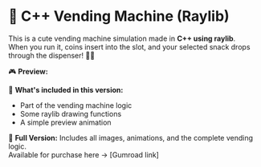 # 🎀 C++ Vending Machine (Raylib)

This is a cute vending machine simulation made in **C++ using raylib**.  
When you run it, coins insert into the slot, and your selected snack drops through the dispenser! 🍫🥤  

🎮 **Preview:**




🛒 **What's included in this version:**
- Part of the vending machine logic
- Some raylib drawing functions
- A simple preview animation

💾 **Full Version:**
Includes all images, animations, and the complete vending logic.  
Available for purchase here → [Gumroad link]
